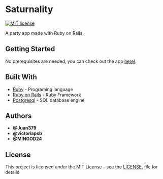# Saturnality

[![MIT license](https://img.shields.io/badge/License-MIT-blue.svg)](https://mit-license.org/)

A party app made with Ruby on Rails.

## Getting Started

No prerequisites are needed, you can check out the app [here!](https://saturnality.herokuapp.com/).

## Built With

* [Ruby](https://www.ruby-lang.org/es/) - Programing language
* [Ruby on Rails](https://rubyonrails.org/) - Ruby Framework
* [Postgresql](https://www.postgresql.org/) - SQL database engine

## Authors

* **@Juan379** 
* **@victoriapsb**
* **@MINGOD24**

## License

This project is licensed under the MIT License - see the [LICENSE.](LICENSE) file for details
